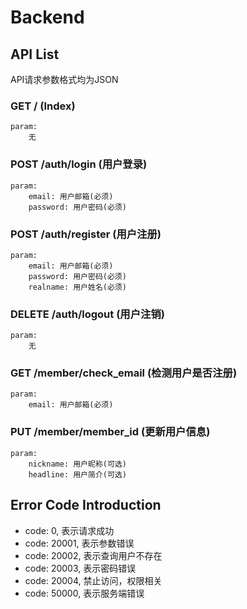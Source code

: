 # Backend

## API List
API请求参数格式均为JSON

### GET / (Index)
	param:
		无

### POST /auth/login (用户登录)
	param:
		email: 用户邮箱(必须)
		password: 用户密码(必须)

### POST /auth/register (用户注册)
	param:
		email: 用户邮箱(必须)
		password: 用户密码(必须)
		realname: 用户姓名(必须)

### DELETE /auth/logout (用户注销)
	param:
		无

### GET /member/check_email (检测用户是否注册)
	param:
		email: 用户邮箱(必须)

### PUT /member/member_id (更新用户信息)
	param:
		nickname: 用户昵称(可选)
		headline: 用户简介(可选)

## Error Code Introduction

+   code: 0, 表示请求成功
+   code: 20001, 表示参数错误
+   code: 20002, 表示查询用户不存在
+   code: 20003, 表示密码错误
+	code: 20004, 禁止访问，权限相关
+   code: 50000, 表示服务端错误